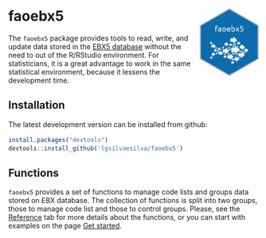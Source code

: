 
faoebx5 <img src="man/figures/logo.png" align="right" alt="" width="120" />
===========================================================================

The `faoebx5` package provides tools to read, write, and update data stored in the [EBX5 database](https://www.orchestranetworks.com/product) without the need to out of the R/RStudio environment. For statisticians, it is a great advantage to work in the same statistical environment, because it lessens the development time.

Installation
------------

The latest development version can be installed from github:

``` r
install.packages("devtools")
devtools::install_github('lgsilvaesilva/faoebx5')
```

Functions
---------

`faoebx5` provides a set of functions to manage code lists and groups data stored on EBX database. The collection of functions is split into two groups, those to manage code list and those to control groups. Please, see the [Reference](reference/index.html) tab for more details about the functions, or you can start with examples on the page [Get started](articles/faoebx5.html).
